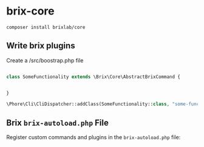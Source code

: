 # brix-core

```
composer install brixlab/core
```


## Write brix plugins

Create a /src/boostrap.php file

```php

class SomeFunctionality extends \Brix\Core\AbstractBrixCommand {


}

\Phore\Cli\CliDispatcher::addClass(SomeFunctionality::class, "some-functionality");

```


## Brix `brix-autoload.php` File

Register custom commands and plugins in the `brix-autoload.php` file:

